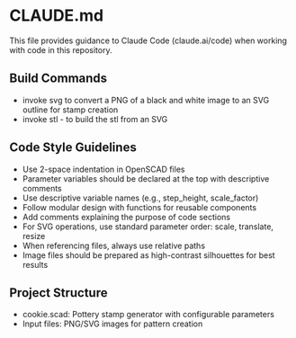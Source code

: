 # CLAUDE.md

This file provides guidance to Claude Code (claude.ai/code) when working with code in this repository.

## Build Commands
- invoke svg to convert a PNG of a black and white image to an SVG outline for stamp creation
- invoke stl - to build the stl from an SVG

## Code Style Guidelines
- Use 2-space indentation in OpenSCAD files
- Parameter variables should be declared at the top with descriptive comments
- Use descriptive variable names (e.g., step_height, scale_factor)
- Follow modular design with functions for reusable components
- Add comments explaining the purpose of code sections
- For SVG operations, use standard parameter order: scale, translate, resize
- When referencing files, always use relative paths
- Image files should be prepared as high-contrast silhouettes for best results

## Project Structure
- cookie.scad: Pottery stamp generator with configurable parameters
- Input files: PNG/SVG images for pattern creation
